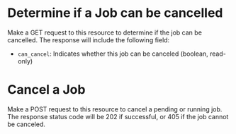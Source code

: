 # Determine if a Job can be cancelled

Make a GET request to this resource to determine if the job can be cancelled.
The response will include the following field:

* `can_cancel`: Indicates whether this job can be canceled (boolean, read-only)

# Cancel a Job

Make a POST request to this resource to cancel a pending or running job. The
response status code will be 202 if successful, or 405 if the job cannot be
canceled.
